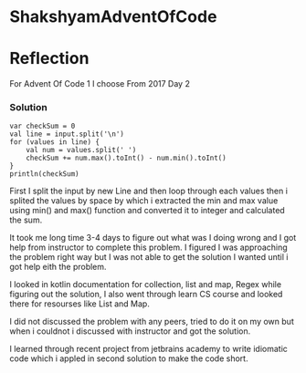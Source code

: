 # ShakshyamAdventOfCode

# Reflection
For Advent Of Code 1 I choose From 2017 Day 2 <br>

### Solution
~~~
var checkSum = 0
val line = input.split('\n')
for (values in line) {
    val num = values.split(' ')
    checkSum += num.max().toInt() - num.min().toInt()
}
println(checkSum)
~~~

First I split the input by new Line and then loop through each values then i splited the values by space by which i extracted the min and max value using min() and max() function and converted it to integer and calculated the sum.

It took me long time 3-4 days to figure out what was I doing wrong and I got help from instructor to complete this problem. I figured I was approaching the problem right way but I was not able to get the solution I wanted until i got help eith the problem. 

I looked in kotlin documentation for collection, list and map, Regex while figuring out the solution, I also went through learn CS course and looked there for resourses like List and Map.

I did not discussed the problem with any peers, tried to do it on my own but when i couldnot i discussed with instructor and got the solution.

I learned through recent project from jetbrains academy to write idiomatic code which i appled in second solution to make the code short.



